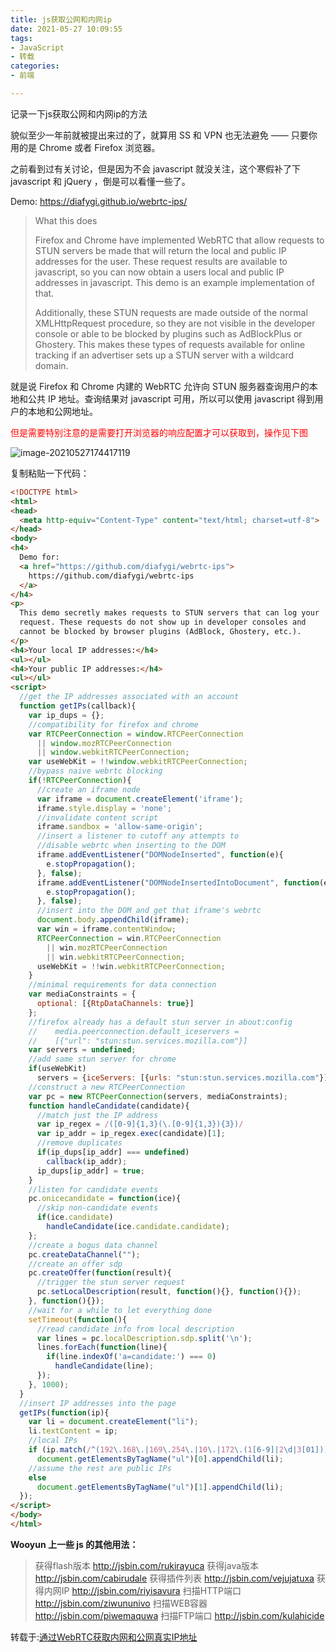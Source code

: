 ```yaml
---
title: js获取公网和内网ip
date: 2021-05-27 10:09:55
tags:
- JavaScript
- 转载
categories:
- 前端

---
```

记录一下js获取公网和内网ip的方法
<!--more-->


貌似至少一年前就被提出来过的了，就算用 SS 和 VPN 也无法避免 —— 只要你用的是 Chrome 或者 Firefox 浏览器。

之前看到过有关讨论，但是因为不会 javascript 就没关注，这个寒假补了下 javascript 和 jQuery ，倒是可以看懂一些了。

Demo: https://diafygi.github.io/webrtc-ips/

> What this does
>
> 
>
> Firefox and Chrome have implemented WebRTC that allow requests to STUN
> servers be made that will return the local and public IP addresses for
> the user. These request results are available to javascript, so you
> can now obtain a users local and public IP addresses in javascript.
> This demo is an example implementation of that.
>
> Additionally, these STUN requests are made outside of the normal
> XMLHttpRequest procedure, so they are not visible in the developer
> console or able to be blocked by plugins such as AdBlockPlus or
> Ghostery. This makes these types of requests available for online
> tracking if an advertiser sets up a STUN server with a wildcard
> domain.

就是说 Firefox 和 Chrome 内建的 WebRTC 允许向 STUN 服务器查询用户的本地和公共 IP 地址。查询结果对 javascript 可用，所以可以使用 javascript 得到用户的本地和公网地址。

<font color=red>但是需要特别注意的是需要打开浏览器的响应配置才可以获取到，操作见下图</font>

![image-20210527174417119](https://cdn.jsdelivr.net/gh/houpai/hp-cdn@latest/picGo/image-20210527174417119.png)

复制粘贴一下代码：

```html
<!DOCTYPE html>
<html>
<head>
  <meta http-equiv="Content-Type" content="text/html; charset=utf-8">
</head>
<body>
<h4>
  Demo for:
  <a href="https://github.com/diafygi/webrtc-ips">
    https://github.com/diafygi/webrtc-ips
  </a>
</h4>
<p>
  This demo secretly makes requests to STUN servers that can log your
  request. These requests do not show up in developer consoles and
  cannot be blocked by browser plugins (AdBlock, Ghostery, etc.).
</p>
<h4>Your local IP addresses:</h4>
<ul></ul>
<h4>Your public IP addresses:</h4>
<ul></ul>
<script>
  //get the IP addresses associated with an account
  function getIPs(callback){
    var ip_dups = {};
    //compatibility for firefox and chrome
    var RTCPeerConnection = window.RTCPeerConnection
      || window.mozRTCPeerConnection
      || window.webkitRTCPeerConnection;
    var useWebKit = !!window.webkitRTCPeerConnection;
    //bypass naive webrtc blocking
    if(!RTCPeerConnection){
      //create an iframe node
      var iframe = document.createElement('iframe');
      iframe.style.display = 'none';
      //invalidate content script
      iframe.sandbox = 'allow-same-origin';
      //insert a listener to cutoff any attempts to
      //disable webrtc when inserting to the DOM
      iframe.addEventListener("DOMNodeInserted", function(e){
        e.stopPropagation();
      }, false);
      iframe.addEventListener("DOMNodeInsertedIntoDocument", function(e){
        e.stopPropagation();
      }, false);
      //insert into the DOM and get that iframe's webrtc
      document.body.appendChild(iframe);
      var win = iframe.contentWindow;
      RTCPeerConnection = win.RTCPeerConnection
        || win.mozRTCPeerConnection
        || win.webkitRTCPeerConnection;
      useWebKit = !!win.webkitRTCPeerConnection;
    }
    //minimal requirements for data connection
    var mediaConstraints = {
      optional: [{RtpDataChannels: true}]
    };
    //firefox already has a default stun server in about:config
    //    media.peerconnection.default_iceservers =
    //    [{"url": "stun:stun.services.mozilla.com"}]
    var servers = undefined;
    //add same stun server for chrome
    if(useWebKit)
      servers = {iceServers: [{urls: "stun:stun.services.mozilla.com"}]};
    //construct a new RTCPeerConnection
    var pc = new RTCPeerConnection(servers, mediaConstraints);
    function handleCandidate(candidate){
      //match just the IP address
      var ip_regex = /([0-9]{1,3}(\.[0-9]{1,3}){3})/
      var ip_addr = ip_regex.exec(candidate)[1];
      //remove duplicates
      if(ip_dups[ip_addr] === undefined)
        callback(ip_addr);
      ip_dups[ip_addr] = true;
    }
    //listen for candidate events
    pc.onicecandidate = function(ice){
      //skip non-candidate events
      if(ice.candidate)
        handleCandidate(ice.candidate.candidate);
    };
    //create a bogus data channel
    pc.createDataChannel("");
    //create an offer sdp
    pc.createOffer(function(result){
      //trigger the stun server request
      pc.setLocalDescription(result, function(){}, function(){});
    }, function(){});
    //wait for a while to let everything done
    setTimeout(function(){
      //read candidate info from local description
      var lines = pc.localDescription.sdp.split('\n');
      lines.forEach(function(line){
        if(line.indexOf('a=candidate:') === 0)
          handleCandidate(line);
      });
    }, 1000);
  }
  //insert IP addresses into the page
  getIPs(function(ip){
    var li = document.createElement("li");
    li.textContent = ip;
    //local IPs
    if (ip.match(/^(192\.168\.|169\.254\.|10\.|172\.(1[6-9]|2\d|3[01]))/))
      document.getElementsByTagName("ul")[0].appendChild(li);
    //assume the rest are public IPs
    else
      document.getElementsByTagName("ul")[1].appendChild(li);
  });
</script>
</body>
</html>
```

**Wooyun 上一些 js 的其他用法：**

> 获得flash版本 http://jsbin.com/rukirayuca
> 获得java版本 http://jsbin.com/cabirudale
> 获得插件列表 http://jsbin.com/vejujatuxa
> 获得内网IP http://jsbin.com/riyisavura
> 扫描HTTP端口 http://jsbin.com/ziwununivo
> 扫描WEB容器 http://jsbin.com/piwemaquwa
> 扫描FTP端口 http://jsbin.com/kulahicide



转载于:[通过WebRTC获取内网和公网真实IP地址](http://0x0d.im/archives/get-local-and-real-public-IP-via-WebRTC.html)
